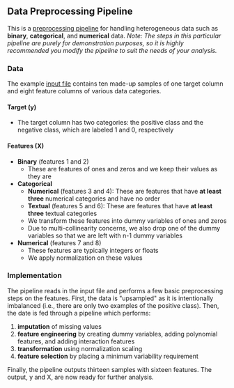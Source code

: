 ## Data Preprocessing Pipeline

This is a [preprocessing pipeline](/preprocessing_pipeline.py) for handling heterogeneous data such as **binary**, **categorical**, and **numerical** data. *Note: The steps in this particular pipeline are purely for demonstration purposes, so it is highly recommended you modify the pipeline to suit the needs of your analysis.*

### Data

The example [input file](/input/data_example.csv) contains ten made-up samples of one target column and eight feature columns of various data categories.

#### Target (y)
- The target column has two categories: the positive class and the negative class, which are labeled 1 and 0, respectively

#### Features (X)
- **Binary** (features 1 and 2)
	* These are features of ones and zeros and we keep their values as they are
- **Categorical**
	* **Numerical** (features 3 and 4): These are features that have **at least three** numerical categories and have no order
	* **Textual** (features 5 and 6): These are features that have **at least three** textual categories
	* We transform these features into dummy variables of ones and zeros
	* Due to multi-collinearity concerns, we also drop one of the dummy variables so that we are left with n-1 dummy variables
- **Numerical** (features 7 and 8)
	* These features are typically integers or floats
	* We apply normalization on these values

### Implementation

The pipeline reads in the input file and performs a few basic preprocessing steps on the features. First, the data is "upsampled" as it is intentionally imbalanced (i.e., there are only two examples of the positive class). Then, the date is fed through a pipeline which performs:

1. **imputation** of missing values
2. **feature engineering** by creating dummy variables, adding polynomial features, and adding interaction features
3. **transformation** using normalization scaling
4. **feature selection** by placing a minimum variability requirement

Finally, the pipeline outputs thirteen samples with sixteen features. The output, y and X, are now ready for further analysis.